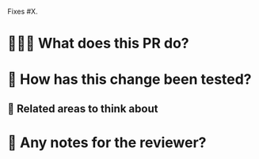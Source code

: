 <!-- IMPORTANT!
  - Every PR must reference an issue.
  - PR titles should begin with "#issueNumber".
  - PRs should be concise. Do not add information not contained in the issue, update the issue instead.
 -->

Fixes #X. 

# 👩🏻‍💻 What does this PR do? 
 <!-- Explain the changes you made, and why they're needed. Add a screenshot if you've made any UI changes!  -->

# 🧪 How has this change been tested? 

<!-- Explain how to setup for testing here if it is not already obvious, and how you've tested this PR. -->

## 👀 Related areas to think about 
<!-- If there are any general areas of the codebase your changes might have have touched or could cause side effects to, mention them here --> 

# 💌 Any notes for the reviewer?
<!-- eg. Do you have any specific questions for the reviewer? Is there a high risk/complicated change they should focus on? -->
